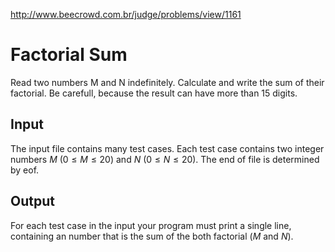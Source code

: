 http://www.beecrowd.com.br/judge/problems/view/1161

# Factorial Sum

Read two numbers M and N indefinitely. Calculate and write the sum of their
factorial. Be carefull, because the result can have more than 15 digits.

## Input

The input file contains many test cases. Each test case contains two integer
numbers $M$ ($0 \leq M \leq 20$) and $N$ ($0 \leq N \leq 20$). The end of file
is determined by eof.

## Output

For each test case in the input your program must print a single line,
containing an number that is the sum of the both factorial ($M$ and $N$).
